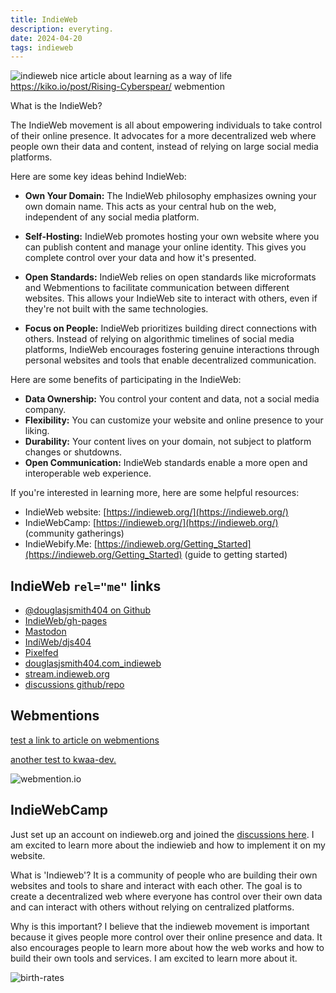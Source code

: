 ```yaml
---
title: IndieWeb
description: everyting.
date: 2024-04-20
tags: indieweb
---
```

![indieweb](https://indieweb.org/img/indiewebcamp-logo-lockup-color@1x.png)
nice article about learning as a way of life
https://kiko.io/post/Rising-Cyberspear/  webmention


What is the IndieWeb?

The IndieWeb movement is all about empowering individuals to take control of their online presence. It advocates for a more decentralized web where people own their data and content, instead of relying on large social media platforms.

Here are some key ideas behind IndieWeb:

* **Own Your Domain:**  The IndieWeb philosophy emphasizes owning your own domain name. This acts as your central hub on the web, independent of any social media platform.

* **Self-Hosting:** IndieWeb promotes hosting your own website where you can publish content and manage your online identity. This gives you complete control over your data and how it's presented.

* **Open Standards:** IndieWeb relies on open standards like microformats and Webmentions to facilitate communication between different websites. This allows your IndieWeb site to interact with others, even if they're not built with the same technologies. 

* **Focus on People:** IndieWeb prioritizes building direct connections with others. Instead of relying on algorithmic timelines of social media platforms, IndieWeb encourages fostering genuine interactions through personal websites and tools that enable decentralized communication.

Here are some benefits of participating in the IndieWeb:

* **Data Ownership:** You control your content and data, not a social media company.
* **Flexibility:** You can customize your website and online presence to your liking.
* **Durability:** Your content lives on your domain, not subject to platform changes or shutdowns.
* **Open Communication:** IndieWeb standards enable a more open and interoperable web experience.

If you're interested in learning more, here are some helpful resources:

* IndieWeb website: [https://indieweb.org/](https://indieweb.org/) 
* IndieWebCamp: [https://indieweb.org/](https://indieweb.org/) (community gatherings)
* IndieWebify.Me: [https://indieweb.org/Getting_Started](https://indieweb.org/Getting_Started) (guide to getting started)

## IndieWeb `rel="me"` links

- <a href="https://github.com/douglasjsmith404" rel="me">@douglasjsmith404 on Github</a>
- <a rel="me" href="https://douglasjsmith404.github.io/indieweb">IndieWeb/gh-pages</a>
- <a rel="me" href="https://mastodon.social/@douglasjsmith404">Mastodon</a>
- <a rel="me" href="https://douglasjsmith404.com/indieweb">IndiWeb/djs404</a>
- <a rel="me" href="https://pixelfed.social/i/web/profile/674611430338882406">Pixelfed</a>
- [douglasjsmith404.com_indieweb](https://indieweb.org/User:Douglasjsmith404.com_indieweb)
- [stream.indieweb.org](https://stream.indieweb.org/)
- [discussions github/repo](https://github.com/douglasjsmith404/douglasjsmith404.github.io/discussions/) 
<link rel="webmention" href="https://webmention.io/douglasjsmith404.com/webmention" />


## Webmentions

<link rel="webmention" href="https://webmention.io/douglasjsmith404.com_indieweb_/webmention" />
<link rel="webmention" href="https://webmention.io/douglasjsmith404.com/webmention" />
<link rel="pingback" href="https://webmention.io/douglasjsmith404.com/xmlrpc" />


[test a link to article on webmentions](https://mxb.dev/blog/using-webmentions-on-static-sites/)

[another test to kwaa-dev.](https://kwaa-dev.translate.goog/indieweb?_x_tr_sl=auto&_x_tr_tl=en-US&_x_tr_hl=en-US)

![webmention.io](https://webmention.io/douglasjsmith404.com/webmention)




## IndieWebCamp
Just set up an account on indieweb.org and joined the [discussions here](https://indieweb.org/discuss). I am excited to learn more about the indiewieb and how to implement it on my website. 

What is 'Indieweb'? It is a community of people who are building their own websites and tools to share and interact with each other. The goal is to create a decentralized web where everyone has control over their own data and can interact with others without relying on centralized platforms.

Why is this important? I believe that the indieweb movement is important because it gives people more control over their online presence and data. It also encourages people to learn more about how the web works and how to build their own tools and services. I am excited to learn more about it.

![birth-rates](https://www.pewresearch.org/wp-content/uploads/sites/3/2018/01/PSDT_1.18.18_motherhood-lede-new-00.png)